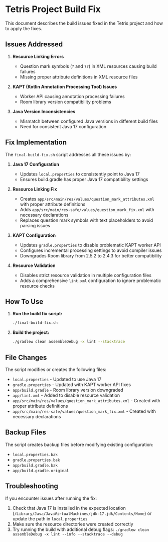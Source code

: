# Tetris Project Build Fix

This document describes the build issues fixed in the Tetris project and how to apply the fixes.

## Issues Addressed

1. **Resource Linking Errors**
   - Question mark symbols (`?` and `??`) in XML resources causing build failures
   - Missing proper attribute definitions in XML resource files

2. **KAPT (Kotlin Annotation Processing Tool) Issues**
   - Worker API causing annotation processing failures
   - Room library version compatibility problems

3. **Java Version Inconsistencies**
   - Mismatch between configured Java versions in different build files
   - Need for consistent Java 17 configuration

## Fix Implementation

The `final-build-fix.sh` script addresses all these issues by:

1. **Java 17 Configuration**
   - Updates `local.properties` to consistently point to Java 17
   - Ensures build.gradle has proper Java 17 compatibility settings

2. **Resource Linking Fix**
   - Creates `app/src/main/res/values/question_mark_attributes.xml` with proper attribute definitions
   - Adds `app/src/main/res-safe/values/question_mark_fix.xml` with necessary declarations
   - Replaces question mark symbols with text placeholders to avoid parsing issues

3. **KAPT Configuration**
   - Updates `gradle.properties` to disable problematic KAPT worker API
   - Configures incremental processing settings to avoid compiler issues
   - Downgrades Room library from 2.5.2 to 2.4.3 for better compatibility

4. **Resource Validation**
   - Disables strict resource validation in multiple configuration files
   - Adds a comprehensive `lint.xml` configuration to ignore problematic resource checks

## How To Use

1. **Run the build fix script:**
   ```bash
   ./final-build-fix.sh
   ```

2. **Build the project:**
   ```bash
   ./gradlew clean assembleDebug -x lint --stacktrace
   ```

## File Changes

The script modifies or creates the following files:

- `local.properties` - Updated to use Java 17
- `gradle.properties` - Updated with KAPT worker API fixes
- `app/build.gradle` - Room library version downgraded
- `app/lint.xml` - Added to disable resource validation
- `app/src/main/res/values/question_mark_attributes.xml` - Created with proper attribute definitions
- `app/src/main/res-safe/values/question_mark_fix.xml` - Created with necessary declarations

## Backup Files

The script creates backup files before modifying existing configuration:

- `local.properties.bak`
- `gradle.properties.bak`  
- `app/build.gradle.bak`
- `app/build.gradle.original`

## Troubleshooting

If you encounter issues after running the fix:

1. Check that Java 17 is installed in the expected location (`/Library/Java/JavaVirtualMachines/jdk-17.jdk/Contents/Home`) or update the path in `local.properties`
2. Make sure the resource directories were created correctly
3. Try running the build with additional debug flags: `./gradlew clean assembleDebug -x lint --info --stacktrace --debug`
